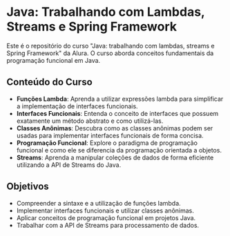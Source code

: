 # Java: Trabalhando com Lambdas, Streams e Spring Framework

Este é o repositório do curso "Java: trabalhando com lambdas, streams e Spring Framework" da Alura. O curso aborda conceitos fundamentais da programação funcional em Java.

## Conteúdo do Curso

- **Funções Lambda**: Aprenda a utilizar expressões lambda para simplificar a implementação de interfaces funcionais.
- **Interfaces Funcionais**: Entenda o conceito de interfaces que possuem exatamente um método abstrato e como utilizá-las.
- **Classes Anônimas**: Descubra como as classes anônimas podem ser usadas para implementar interfaces funcionais de forma concisa.
- **Programação Funcional**: Explore o paradigma de programação funcional e como ele se diferencia da programação orientada a objetos.
- **Streams**: Aprenda a manipular coleções de dados de forma eficiente utilizando a API de Streams do Java.

## Objetivos

- Compreender a sintaxe e a utilização de funções lambda.
- Implementar interfaces funcionais e utilizar classes anônimas.
- Aplicar conceitos de programação funcional em projetos Java.
- Trabalhar com a API de Streams para processamento de dados.
